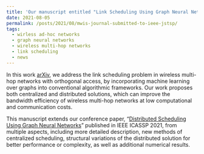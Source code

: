 ```yaml
---
title: 'Our manuscript entitled "Link Scheduling Using Graph Neural Networks" is submitted to IEEE Journal on Selected Topics in Signal Processing.'
date: 2021-08-05
permalink: /posts/2021/08/mwis-journal-submitted-to-ieee-jstsp/
tags:
  - wirless ad-hoc networks
  - graph neural networks
  - wireless multi-hop networks
  - link scheduling
  - news
---
```


In this work [arXiv](https://arxiv.org/abs/2109.05536), we address the link scheduling problem in wireless multi-hop networks with orthogonal access, by incorporating machine learning over graphs into conventional algorithmic frameworks. Our work proposes both centralized and distributed solutions, which can improve the bandwidth efficiency of wireless multi-hop networks at low computational and communication costs. 

This manuscript extends our conference paper, “[Distributed Scheduling Using Graph Neural Networks](/posts/2021/06/mwis-presented-icassp-2021/)” published in IEEE ICASSP 2021, from multiple aspects, including more detailed description, new methods of centralized scheduling, structural variations of the distributed solution for better performance or complexity, as well as additional numerical results. 


